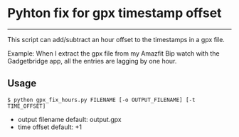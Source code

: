 # Pyhton fix for gpx timestamp offset
---
This script can add/subtract an hour offset to the timestamps in a gpx file.

Example: When I extract the gpx file from my Amazfit Bip watch with the Gadgetbridge app, all the entries are lagging by one hour.

## Usage
```
$ python gpx_fix_hours.py FILENAME [-o OUTPUT_FILENAME] [-t TIME_OFFSET]
```

- output filename default: output.gpx
- time offset default: +1
